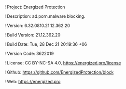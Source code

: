 ! Project: Energized Protection

! Description: ad.porn.malware blocking.

! Version: 6.32.0810.21.12.362.20

! Build Version: 21.12.362.20

! Build Date: Tue, 28 Dec 21 20:19:36 +06

! Version Code: 3622019

! License: CC BY-NC-SA 4.0, https://energized.pro/license

! Github: https://github.com/EnergizedProtection/block

! Web: https://energized.pro

